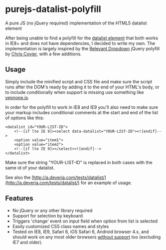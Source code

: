 purejs-datalist-polyfill
========================

A pure JS (no jQuery required) implementation of the HTML5 datalist element

After being unable to find a polyfill for the [datalist element](http://www.w3.org/TR/html-markup/datalist.html) that both works in IE8+ and does not have dependencies, I decided to write my own. The implementation is largely inspired by the [Relevant Dropdown](https://github.com/CSS-Tricks/Relevant-Dropdowns) jQuery polyfill by [Chris Coyier](https://github.com/chriscoyier), with a few additions.

## Usage ##
Simply include the minified script and CSS file and make sure the script runs after the DOM's ready by adding it to the end of your HTML's body, or to include conditionally when support is missing use something like [yepnope.js](http://yepnopejs.com).

In order for the polyfill to work in IE8 and IE9 you'll also need to make sure your markup includes conditional comments at the start and end of the list of options like this:

    <datalist id="YOUR-LIST-ID">
        <!--[if lte IE 9]><select data-datalist="YOUR-LIST-ID"><![endif]-->
        <option value="item1"> 
        <option value="item2"> 
        <!--[if lte IE 9]></select><![endif]-->
    </datalist>

Make sure the string "YOUR-LIST-ID" is replaced in both cases with the same id of your datalist.

See also the [http://a.deveria.com/tests/datalist/](http://a.deveria.com/tests/datalist/) for an example of usage.

## Features ##
- No jQuery or any other library required
- Support for selection by keyboard
- Triggers 'change' event on input field when option from list is selected
- Easily customized CSS class names and styles
- Tested on IE8, IE9, Safari 6, iOS Safari 6, Android browser 4.x, and should work on any most older browsers [without support](http://caniuse.com/#feat=datalist) too (excluding IE7 and older).
